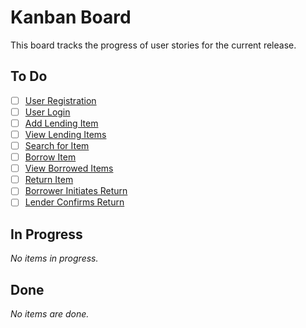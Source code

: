 # Kanban Board

This board tracks the progress of user stories for the current release.

## To Do

*   [ ] [User Registration](./stories/001_user_registration.md)
*   [ ] [User Login](./stories/002_user_login.md)
*   [ ] [Add Lending Item](./stories/003_add_lending_item.md)
*   [ ] [View Lending Items](./stories/004_view_lending_items.md)
*   [ ] [Search for Item](./stories/005_search_for_item.md)
*   [ ] [Borrow Item](./stories/006_borrow_item.md)
*   [ ] [View Borrowed Items](./stories/007_view_borrowed_items.md)
*   [ ] [Return Item](./stories/008_return_item.md)
*   [ ] [Borrower Initiates Return](./stories/008_borrower_initiates_return.md)
*   [ ] [Lender Confirms Return](./stories/009_lender_confirms_return.md)

## In Progress

_No items in progress._

## Done

_No items are done._
